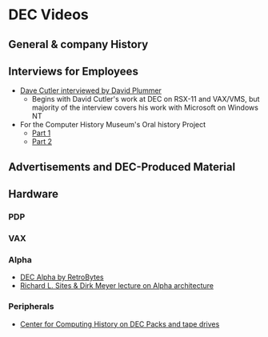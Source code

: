 DEC Videos
==========

## General & company History

## Interviews for Employees
- [Dave Cutler interviewed by David Plummer](https://youtu.be/xi1Lq79mLeE?si=Uzgid5QVd2GaWuWF)
    - Begins with David Cutler's work at DEC on RSX-11 and VAX/VMS, but majority of the interview covers his work with Microsoft on Windows NT
- For the Computer History Museum's Oral history Project
    - [Part 1](https://youtu.be/29RkHH-psrY?si=vBpthT0L7RLlh-9X)
    - [Part 2](https://youtu.be/SVgSLud50ss?si=GtFMbnRbP-NMidpQ)

## Advertisements and DEC-Produced Material

## Hardware
### PDP

### VAX

### Alpha
- [DEC Alpha by RetroBytes](https://youtu.be/RAxomGVR12E?si=yTz2ZoEdZ3XLsUkE)
- [Richard L. Sites & Dirk Meyer lecture on Alpha architecture](https://youtu.be/klg1FtHADso?si=DEAp7WUsYSLXg_CK)

### Peripherals
- [Center for Computing History on DEC Packs and tape drives](https://youtu.be/H-uFzBDQQjw?si=ccgL8ldIBr7kDrqO)